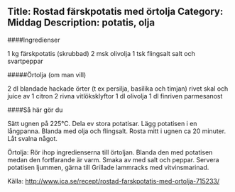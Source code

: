 Title: Rostad färskpotatis med örtolja
Category: Middag
Description: potatis, olja
---

####Ingredienser

1 kg färskpotatis (skrubbad)
2 msk olivolja
1 tsk flingsalt
salt och svartpeppar

#####Örtolja (om man vill)

2 dl blandade hackade örter (t ex persilja, basilika och timjan)
rivet skal och juice av 1 citron
2 rivna vitlöksklyftor
1 dl olivolja
1 dl finriven parmesanost

####Så här gör du

Sätt ugnen på 225°C.
Dela ev stora potatisar.
Lägg potatisen i en långpanna. Blanda med olja och flingsalt. Rosta mitt i ugnen ca 20 minuter. Låt svalna något.

Örtolja: Rör ihop ingredienserna till örtoljan. Blanda den med potatisen medan den fortfarande är varm. Smaka av med salt och peppar. Servera potatisen ljummen, gärna till Grillade lammracks med vitvinsmarinad.

Källa: <http://www.ica.se/recept/rostad-farskpotatis-med-ortolja-715233/>

